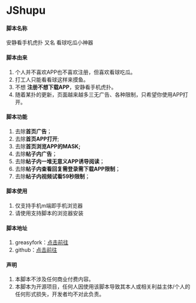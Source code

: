 # JShupu
#### 脚本名称
安静看手机虎扑 又名 看球吃瓜小神器
#### 脚本由来
1. 个人并不喜欢APP也不喜欢注册，但喜欢看球吃瓜。
2. 打工人只能看看球这样来摸鱼。
3. 不想 **注册不想下载APP**，安静看手机虎扑。
4. 随着某扑的更新，页面越来越多三无广告、各种限制，只希望你使用APP打开。
#### 脚本功能
1. 去除**首页广告**；
2. 去除**首页APP打开**;
3. 去除**首页浏览APP的MASK;**
4. 去除**帖子内广告**；
5. 去除**帖子内一堆无意义APP诱导阅读**；
6. 去除**帖子内查看回复需登录需下载APP限制**；
7. 去除**帖子内视频试看59秒限制**；
#### 脚本使用
1. 仅支持手机m端即手机浏览器
2. 请使用支持脚本的浏览器安装
#### 脚本地址
1. greasyfork：[点击前往](https://greasyfork.org/zh-CN/scripts/420108-%E5%AE%89%E9%9D%99%E7%9C%8B%E6%89%8B%E6%9C%BA%E8%99%8E%E6%89%91)
2. github：[点击前往](https://github.com/as614001/JShupu)
#### 声明
1. 本脚本不涉及任何商业付费内容。
2. 本脚本为开源项目，任何人因使用该脚本导致其本人或相关利益主体/个人的任何形式损失，开发者均不对此负责。

